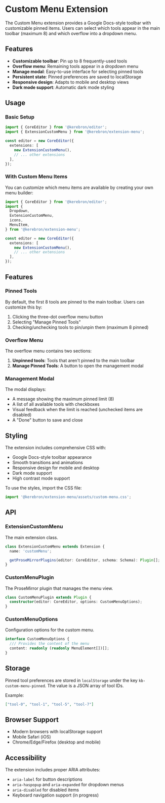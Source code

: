 # Custom Menu Extension

The Custom Menu extension provides a Google Docs-style toolbar with customizable
pinned items. Users can select which tools appear in the main toolbar
(maximum 8) and which overflow into a dropdown menu.

## Features

- **Customizable toolbar**: Pin up to 8 frequently-used tools
- **Overflow menu**: Remaining tools appear in a dropdown menu
- **Manage modal**: Easy-to-use interface for selecting pinned tools
- **Persistent state**: Pinned preferences are saved to localStorage
- **Responsive design**: Adapts to mobile and desktop views
- **Dark mode support**: Automatic dark mode styling

## Usage

### Basic Setup

```typescript
import { CoreEditor } from '@kerebron/editor';
import { ExtensionCustomMenu } from '@kerebron/extension-menu';

const editor = new CoreEditor({
  extensions: [
    new ExtensionCustomMenu(),
    // ... other extensions
  ],
});
```

### With Custom Menu Items

You can customize which menu items are available by creating your own menu
builder:

```typescript
import { CoreEditor } from '@kerebron/editor';
import {
  Dropdown,
  ExtensionCustomMenu,
  icons,
  MenuItem,
} from '@kerebron/extension-menu';

const editor = new CoreEditor({
  extensions: [
    new ExtensionCustomMenu(),
    // ... other extensions
  ],
});
```

## Features

### Pinned Tools

By default, the first 8 tools are pinned to the main toolbar. Users can
customize this by:

1. Clicking the three-dot overflow menu button
2. Selecting "Manage Pinned Tools"
3. Checking/unchecking tools to pin/unpin them (maximum 8 pinned)

### Overflow Menu

The overflow menu contains two sections:

1. **Unpinned tools**: Tools that aren't pinned to the main toolbar
2. **Manage Pinned Tools**: A button to open the management modal

### Management Modal

The modal displays:

- A message showing the maximum pinned limit (8)
- A list of all available tools with checkboxes
- Visual feedback when the limit is reached (unchecked items are disabled)
- A "Done" button to save and close

## Styling

The extension includes comprehensive CSS with:

- Google Docs-style toolbar appearance
- Smooth transitions and animations
- Responsive design for mobile and desktop
- Dark mode support
- High contrast mode support

To use the styles, import the CSS file:

```typescript
import '@kerebron/extension-menu/assets/custom-menu.css';
```

## API

### ExtensionCustomMenu

The main extension class.

```typescript
class ExtensionCustomMenu extends Extension {
  name: 'customMenu';

  getProseMirrorPlugins(editor: CoreEditor, schema: Schema): Plugin[];
}
```

### CustomMenuPlugin

The ProseMirror plugin that manages the menu view.

```typescript
class CustomMenuPlugin extends Plugin {
  constructor(editor: CoreEditor, options: CustomMenuOptions);
}
```

### CustomMenuOptions

Configuration options for the custom menu.

```typescript
interface CustomMenuOptions {
  /// Provides the content of the menu
  content: readonly (readonly MenuElement[])[];
}
```

## Storage

Pinned tool preferences are stored in `localStorage` under the key
`kb-custom-menu-pinned`. The value is a JSON array of tool IDs.

Example:

```json
["tool-0", "tool-1", "tool-5", "tool-7"]
```

## Browser Support

- Modern browsers with localStorage support
- Mobile Safari (iOS)
- Chrome/Edge/Firefox (desktop and mobile)

## Accessibility

The extension includes proper ARIA attributes:

- `aria-label` for button descriptions
- `aria-haspopup` and `aria-expanded` for dropdown menus
- `aria-disabled` for disabled items
- Keyboard navigation support (in progress)
